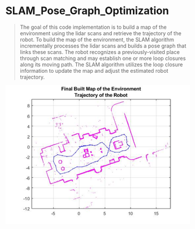 # SLAM_Pose_Graph_Optimization
 >The goal of this code implementation is to build a map of the environment using the lidar scans and retrieve the trajectory of the robot. To build the map of the environment, the SLAM algorithm incrementally processes the lidar scans and builds a pose graph that links these scans. The robot recognizes a previously-visited place through scan matching and may establish one or more loop closures along its moving path. The SLAM algorithm utilizes the loop closure information to update the map and adjust the estimated robot trajectory.

![alt_text](Final_Built_Map.jpg "image_tooltip")
